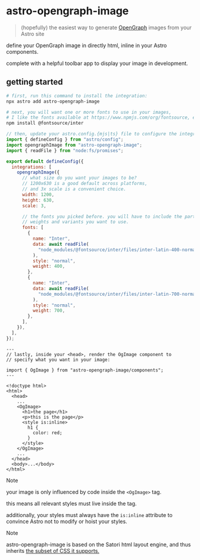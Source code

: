 # astro-opengraph-image

> (hopefully) the easiest way to generate [OpenGraph](https://ogp.me/) images from your Astro site

define your OpenGraph image in directly html, inline in your Astro components.

complete with a helpful toolbar app to display your image in development.

## getting started

```sh
# first, run this command to install the integration:
npx astro add astro-opengraph-image

# next, you will want one or more fonts to use in your images,
# I like the fonts available at https://www.npmjs.com/org/fontsource, e.g.:
npm install @fontsource/inter
```

```javascript
// then, update your astro.config.{mjs|ts} file to configure the integration:
import { defineConfig } from "astro/config";
import opengraphImage from "astro-opengraph-image";
import { readFile } from "node:fs/promises";

export default defineConfig({
  integrations: [
    opengraphImage({
      // what size do you want your images to be?
      // 1200x630 is a good default across platforms,
      // and 3x scale is a convenient choice.
      width: 1200,
      height: 630,
      scale: 3,

      // the fonts you picked before. you will have to include the particular
      // weights and variants you want to use.
      fonts: [
        {
          name: "Inter",
          data: await readFile(
            "node_modules/@fontsource/inter/files/inter-latin-400-normal.woff",
          ),
          style: "normal",
          weight: 400,
        },
        {
          name: "Inter",
          data: await readFile(
            "node_modules/@fontsource/inter/files/inter-latin-700-normal.woff",
          ),
          style: "normal",
          weight: 700,
        },
      ],
    }),
  ],
});
```

```astro
---
// lastly, inside your <head>, render the OgImage component to
// specify what you want in your image:

import { OgImage } from "astro-opengraph-image/components";
---

<!doctype html>
<html>
  <head>
    ...
    <OgImage>
      <h1>the page</h1>
      <p>this is the page</p>
      <style is:inline>
        h1 {
          color: red;
        }
      </style>
    </OgImage>
    ...
  </head>
  <body>...</body>
</html>
```

> [!NOTE]
>
> your image is only influenced by code inside the `<OgImage>` tag.
>
> this means all relevant styles must live inside the tag.
>
> additionally, your styles must always have the `is:inline` attribute to convince Astro
> not to modify or hoist your styles.

> [!NOTE]
>
> astro-opengraph-image is based on the Satori html layout engine, and thus inherits
> [the subset of CSS it supports.](https://github.com/vercel/satori/blob/main/README.md#css)
